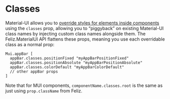 # Classes

Material-UI allows you to [override styles for elements inside components](https://material-ui.com/customization/components/#overriding-styles-with-classes) using the `classes` prop, allowing you to “piggyback” on existing Material-UI class names by injecting custom class names alongside them. The Feliz.MaterialUI API flattens these props, meaning you use each overridable class as a normal prop:

```f#
Mui.appBar [
  appBar.classes.positionFixed "myAppBarPositionFixed"
  appBar.classes.positionAbsolute "myAppBarPositionAbsolute"
  appBar.classes.colorDefault "myAppBarColorDefault"
  // other appBar props
]
```

Note that for MUI components,  `componentName.classes.root` is the same as  just using `prop.className` from Feliz.
